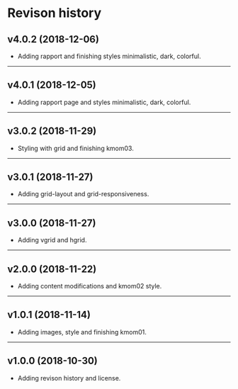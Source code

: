 Revison history
=====================

v4.0.2 (2018-12-06)
-----------------------
* Adding rapport and finishing styles minimalistic, dark, colorful.


----------------------
v4.0.1 (2018-12-05)
-----------------------
* Adding rapport page and styles minimalistic, dark, colorful.


----------------------
v3.0.2 (2018-11-29)
-----------------------
* Styling with grid and finishing kmom03.


----------------------
v3.0.1 (2018-11-27)
-----------------------
* Adding grid-layout and grid-responsiveness.


----------------------
v3.0.0 (2018-11-27)
-----------------------
* Adding vgrid and hgrid.


----------------------
v2.0.0 (2018-11-22)
-----------------------
* Adding content modifications and kmom02 style.


----------------------
v1.0.1 (2018-11-14)
-----------------------
* Adding images, style and finishing kmom01.


----------------------
v1.0.0 (2018-10-30)
-----------------------
* Adding revison history and license.

